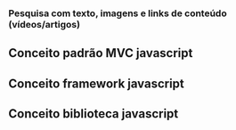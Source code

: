 ### Pesquisa com texto, imagens e links de conteúdo (vídeos/artigos)

## Conceito padrão MVC javascript

## Conceito framework javascript

## Conceito biblioteca javascript